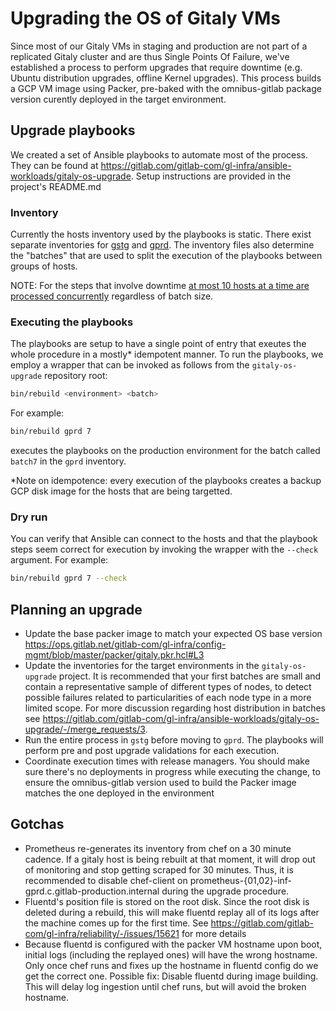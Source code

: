 # Upgrading the OS of Gitaly VMs

Since most of our Gitaly VMs in staging and production are not part of a
replicated Gitaly cluster and are thus Single Points Of Failure, we've
established a process to perform upgrades that require downtime (e.g. Ubuntu
distribution upgrades, offline Kernel upgrades). This process builds a GCP VM
image using Packer, pre-baked with the omnibus-gitlab package version curently
deployed in the target environment.

## Upgrade playbooks

We created a set of Ansible playbooks to automate most of the process. They can
be found at
https://gitlab.com/gitlab-com/gl-infra/ansible-workloads/gitaly-os-upgrade.
Setup instructions are provided in the project's README.md

### Inventory

Currently the hosts inventory used by the playbooks is static. There exist
separate inventories for
[gstg](https://gitlab.com/gitlab-com/gl-infra/ansible-workloads/gitaly-os-upgrade/-/blob/master/inventory/gstg/all.yml)
and
[gprd](https://gitlab.com/gitlab-com/gl-infra/ansible-workloads/gitaly-os-upgrade/-/blob/master/inventory/gprd/all.yml).
The inventory files also determine the "batches" that are used to split the
execution of the playbooks between groups of hosts.

NOTE: For the steps that involve downtime [at most 10 hosts at a time are
processed
concurrently](https://gitlab.com/gitlab-com/gl-infra/ansible-workloads/gitaly-os-upgrade/-/blob/master/run.yml)
regardless of batch size.

### Executing the playbooks

The playbooks are setup to have a single point of entry that exeutes the whole
procedure in a mostly* idempotent manner. To run the playbooks, we employ a
wrapper that can be invoked as follows from the `gitaly-os-upgrade` repository
root:

```sh
bin/rebuild <environment> <batch>
```

For example:

```sh
bin/rebuild gprd 7
```

executes the playbooks on the production environment for the batch called
`batch7` in the `gprd` inventory.

*Note on idempotence: every execution of the playbooks creates a backup GCP disk
image for the hosts that are being targetted.

### Dry run

You can verify that Ansible can connect to the hosts and that the playbook steps
seem correct for execution by invoking the wrapper with the `--check` argument.
For example:

```sh
bin/rebuild gprd 7 --check
```

## Planning an upgrade

- Update the base packer image to match your expected OS base version
  https://ops.gitlab.net/gitlab-com/gl-infra/config-mgmt/blob/master/packer/gitaly.pkr.hcl#L3
- Update the inventories for the target environments in the `gitaly-os-upgrade`
  project. It is recommended that your first batches are small and contain a
  representative sample of different types of nodes, to detect possible failures
  related to particularities of each node type in a more limited scope. For more
  discussion regarding host distribution in batches see
  https://gitlab.com/gitlab-com/gl-infra/ansible-workloads/gitaly-os-upgrade/-/merge_requests/3.
- Run the entire process in `gstg` before moving to `gprd`. The playbooks will
  perform pre and post upgrade validations for each execution.
- Coordinate execution times with release managers. You should make sure there's
  no deployments in progress while executing the change, to ensure the
  omnibus-gitlab version used to build the Packer image matches the one deployed
  in the environment

## Gotchas

- Prometheus re-generates its inventory from chef on a 30 minute cadence. If a
  gitaly host is being rebuilt at that moment, it will drop out of monitoring
  and stop getting scraped for 30 minutes. Thus, it is recommended to disable
  chef-client on prometheus-{01,02}-inf-gprd.c.gitlab-production.internal during
  the upgrade procedure.
- Fluentd's position file is stored on the root disk. Since the root disk is
  deleted during a rebuild, this will make fluentd replay all of its logs after
  the machine comes up for the first time. See
  https://gitlab.com/gitlab-com/gl-infra/reliability/-/issues/15621 for more
  details
- Because fluentd is configured with the packer VM hostname upon boot, initial
  logs (including the replayed ones) will have the wrong hostname. Only once
  chef runs and fixes up the hostname in fluentd config do we get the correct
  one. Possible fix: Disable fluentd during image building. This will delay log
  ingestion until chef runs, but will avoid the broken hostname.
